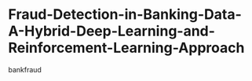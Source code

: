 # Fraud-Detection-in-Banking-Data-A-Hybrid-Deep-Learning-and-Reinforcement-Learning-Approach
bankfraud

